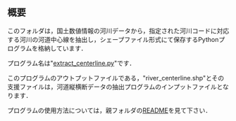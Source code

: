 ## 概要

このフォルダは，国土数値情報の河川データから，指定された河川コードに対応する河川の河道中心線を抽出し，シェープファイル形式にて保存するPythonプログラムを格納しています．

プログラム名は"[extract_centerline.py](./extract_centerline.py)"です．

このプログラムのアウトプットファイルである，"river_centerline.shp"とその支援ファイルは，河道縦横断データの抽出プログラムのインプットファイルとなります．

プログラムの使用方法については，親フォルダの[README](../README.md)を見て下さい．
